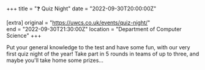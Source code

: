 +++
title = "❓ Quiz Night"
date = "2022-09-30T20:00:00Z"

[extra]
original = "https://uwcs.co.uk/events/quiz-night/"    
end = "2022-09-30T21:30:00Z"
location = "Department of Computer Science"
+++

Put your general knowledge to the test and have some fun, with our very first quiz night of the year! Take part in 5 rounds in teams of up to three, and maybe you'll take home some prizes...
